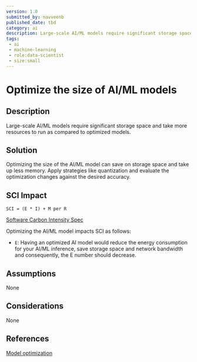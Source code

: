 ```yaml
---
version: 1.0
submitted_by: navveenb
published_date: tbd
category: ai
description: Large-scale AI/ML models require significant storage space and take more resources to run as compared to optimized models.
tags: 
 - ai
 - machine-learning
 - role:data-scientist
 - size:small
---
```


# Optimize the size of AI/ML models

## Description

Large-scale AI/ML models require significant storage space and take more resources to run as compared to optimized models.


## Solution
Optimizing the size of the AI/ML model can save on storage space and take up less memory. Apply strategies like quantization and evaluate the optimization changes against the desired accuracy.


## SCI Impact
`SCI = (E * I) + M per R`

[Software Carbon Intensity Spec](https://grnsft.org/sci)

Optimizing the AI/ML model impacts SCI as follows:
- `E`: Having an optimized AI model would reduce the energy consumption for your AI/ML inference, save storage space and network bandwidth and consequently, the E number should decrease.

## Assumptions
None 

## Considerations
None

## References
[Model optimization](https://www.tensorflow.org/lite/performance/model_optimization)
